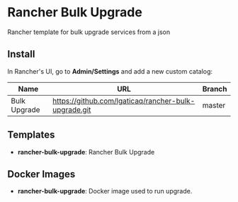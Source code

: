 # Rancher Bulk Upgrade

Rancher template for bulk upgrade services from a json

## Install

In Rancher's UI, go to **Admin/Settings** and add a new custom catalog:

| Name         | URL                                                  | Branch |
| ------------ | ---------------------------------------------------- | ------ |
| Bulk Upgrade | https://github.com/lgaticaq/rancher-bulk-upgrade.git | master |

## Templates

* **rancher-bulk-upgrade**: Rancher Bulk Upgrade

## Docker Images

* **rancher-bulk-upgrade**:
Docker image used to run upgrade.
